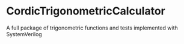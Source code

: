 # CordicTrigonometricCalculator
A full package of trigonometric functions and tests implemented with SystemVerilog
